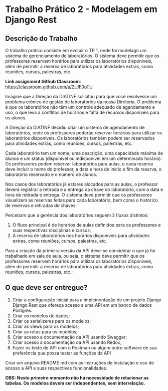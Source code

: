 
# Trabalho Prático 2 - Modelagem em Django Rest

## Descrição do Trabalho

O trabalho prático consiste em evoluir o TP 1, onde foi modelago um sistema de gerenciamento de laboratórios. O sistema deve permitir que os professores reservem horários para utilizar os laboratórios disponíveis, além de permitir a reserva de laboratórios para atividades extras, como reuniões, cursos, palestras, etc.

**Link assignment Github Classroom**: https://classroom.github.com/a/2UIF0oTU

Imagine que a Direção da DIATINF solicitou para que você resolvesse um problema crônico de gestão de laboratórios da nossa Diretoria. O problema é que os laboratórios não têm um controle adequado de agendamento e uso, o que leva a conflitos de horários e falta de recursos disponíveis para os alunos.

A Direção da DIATINF decidiu criar um sistema de agendamento de laboratórios, onde os professores poderão reservar horários para utilizar os laboratórios disponíveis. Os laboratórios também podem ser reservados para atividades extras, como reuniões, cursos, palestras, etc.

Cada laboratório tem um nome, uma descrição, uma capacidade máxima de alunos e um status (disponível ou indisponível em um determinado horário). Os professores podem reservar laboratórios para aulas, e cada reserva deve incluir o nome do professor, a data e hora de início e fim da reserva, o laboratório reservado e o número de alunos.

Nos casos dos laboratórios já estares alocados para as aulas, o professor deverá registrar a retirada e a entrega da chave do laboratório, com a data e hora de retirada e entrega. O sistema deve permitir que os professores visualizem as reservas feitas para cada laboratório, bem como o histórico de reservas e retiradas de chaves.

Percebam que a gerência dos laboratórios seguem 2 fluxos distintos:
1. O fluxo principal é de horarios de aulas definidos para os professores e suas respectivas disciplinas e cursos;
2. A reserva de laboratórios nos horários disponíveis para atividades extras, como reuniões, cursos, palestras, etc.

Para a criação da primeira versão da API deve-se considerar o que já foi trabalhado em sala de aula, ou seja, o sistema deve permitir que os professores reservem horários para utilizar os laboratórios disponíveis, além de permitir a reserva de laboratórios para atividades extras, como reuniões, cursos, palestras, etc.:

## O que deve ser entregue?

1. Criar a configuração inicial para a implementação de um projeto Django Django Rest que ofereça acesso a uma API em um banco de dados Postgres.
2. Criar os modelos de dados;
3. Criar os serializeres para os modelos;
4. Criar as views para os modelos;
5. Criar as rotas para os modelos;
6. Criar acesso a documentação da API usando Swagger;
7. Criar acesso a documentação da API usando Redoc;
8. Fazer os teste de API com o Postman ou algum outro software de sua preferência que possa testar as funções da API

Criar um arquivo README.md com as instruções de instalação e uso de acesso a API e suas respectivas funcionalidades.

**OBS: Neste primeiro momento não há necessidade de relacionar as tabelas. Os modelos devem ser independentes, sem interrelação.**